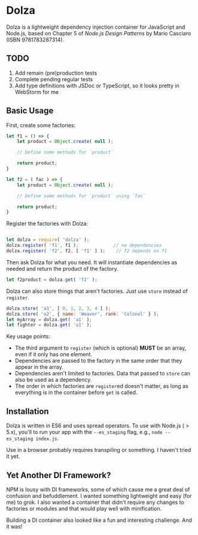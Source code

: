 # Dolza

Dolza is a lightweight dependency injection container for JavaScript and Node.js, based on Chapter 5 of _Node.js Design Patterns_ by Mario Casciaro (ISBN 9781783287314).

## TODO

1. Add remain (pre)production tests
1. Complete pending regular tests
1. Add type definitions with JSDoc or TypeScript, so it looks pretty in WebStorm for me

## Basic Usage

First, create some factories:

```js
let f1 = () => {
	let product = Object.create( null );

	// Define some methods for `product`

	return product;
}

let f2 = ( fac ) => {
	let product = Object.create( null );

	// Define some methods for `product` using `fac`

	return product;
}
```

Register the factories with Dolza:

```js

let dolza = require( 'dolza' );
dolza.register( 'f1', f1 );             // no dependencies
dolza.register( 'f2', f2, [ 'f1' ] );    // f2 depends on f1

```

Then ask Dolza for what you need. It will instantiate dependencies as needed and return the product of the factory.

```js
let f2product = dolza.get( 'f2' );
```

Dolza can also store things that aren't factories. Just use `store` instead of `register`.

```js
dolza.store( 'a1', [ 0, 1, 2, 3, 4 ] );
dolza.store( 'o2', { name: 'Weaver', rank: 'Colonel' } );
let myArray = dolza.get( 'a1' );
let fighter = dolza.get( 'o1' );
```

Key usage points:

+ The third argument to `register` (which is optional) **MUST** be an array, even if it only has one element.
+ Dependencies are passed to the factory in the same order that they appear in the array.
+ Dependencies aren't limited to factories. Data that passed to `store` can also be used as a dependency.
+ The order in which factories are `register`ed doesn't matter, as long as everything is in the container before `get` is called.

## Installation

Dolza is written in ES6 and uses spread operators. To use with Node.js ( > 5.x), you'll to run your app with the `--es_staging` flag, e.g., `node --es_staging index.js`.

Use in a browser probably requires transpiling or something. I haven't tried it yet.

## Yet Another DI Framework?

NPM is lousy with DI frameworks, some of which cause me a great deal of confusion and befuddlement. I wanted something lightweight and easy (for me) to grok. I also wanted a container that didn't require any changes to factories or modules and that would play well with minification.

Building a DI container also looked like a fun and interesting challenge. And it was!
